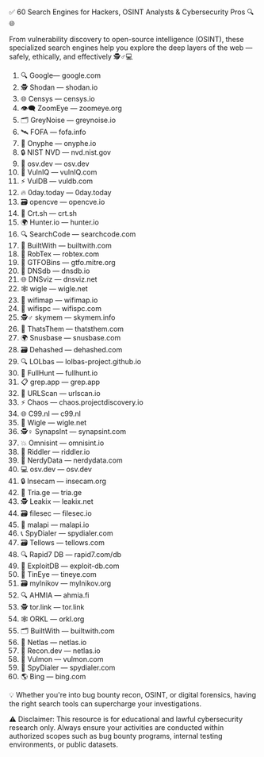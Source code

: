 

✅ ⁣60 Search Engines for Hackers, OSINT Analysts & Cybersecurity Pros 🔍🌐

From vulnerability discovery to open-source intelligence (OSINT), these specialized search engines help you explore the deep layers of the web — safely, ethically, and effectively 🕵️♂️💻

1. 🔍 Google— google.com
2. 🕵️ Shodan — shodan.io
3. 🌐 Censys — censys.io
4. 👁️🗨️ ZoomEye — zoomeye.org
5. 🗂️ GreyNoise — greynoise.io
6. 🛰️ FOFA — fofa.info
7. 🧭 Onyphe — onyphe.io
8. 🔒 NIST NVD — nvd.nist.gov
9. 📝 osv.dev — osv.dev
10. 🧩 VulnIQ — vulnIQ.com
11. ⚡ VulDB — vuldb.com
12. 🔥 0day.today — 0day.today
13. 🗃️ opencve — opencve.io
14. 📜 Crt.sh — crt.sh
15. 🌍 Hunter.io — hunter.io
16. 🔍 SearchCode — searchcode.com
17. 🔗 BuiltWith — builtwith.com
18. 💼 RobTex — robtex.com
19. 🧩 GTFOBins — gtfo.mitre.org
20. 🔎 DNSdb — dnsdb.io
21. 🌐 DNSviz — dnsviz.net
22. 🕸️ wigle — wigle.net
23. 📶 wifimap — wifimap.io
24. 📡 wifispc — wifispc.com
25. 🕵️♂️ skymem — skymem.info
26. 🧠 ThatsThem — thatsthem.com
27. 🌍 Snusbase — snusbase.com
28. 🗃️ Dehashed — dehashed.com
29. 🔍 LOLbas — lolbas-project.github.io
30. 🔑 FullHunt — fullhunt.io
31. 📋 grep.app — grep.app
32. 📡 URLScan — urlscan.io
33. ⚡ Chaos — chaos.projectdiscovery.io
34. 🌐 C99.nl — c99.nl
35. 📌 Wigle — wigle.net
36. 🕵️♀️ SynapsInt — synapsint.com
37. 💥 Omnisint — omnisint.io
38. 🧩 Riddler — riddler.io
39. 🔎 NerdyData — nerdydata.com
40. 💻 osv.dev — osv.dev
41. 🔒 Insecam — insecam.org
42. 🧩 Tria.ge — tria.ge
43. 🕵️ Leakix — leakix.net
44. 🗃️ filesec — filesec.io
45. 🧩 malapi — malapi.io
46. 📞 SpyDialer — spydialer.com
47. 🗃️ Tellows — tellows.com
48. 🔍 Rapid7 DB — rapid7.com/db
49. 🔎 ExploitDB — exploit-db.com
50. 🔗 TinEye — tineye.com
51. 🗃️ mylnikov — mylnikov.org
52. 🔍 AHMIA — ahmia.fi
53. 🕵️ tor.link — tor.link
54. 🕸️ ORKL — orkl.org
55. 🗂️ BuiltWith — builtwith.com
56. 🧭 Netlas — netlas.io
57. 🔎 Recon.dev — netlas.io
58. 📡 Vulmon — vulmon.com
59. 🧭 SpyDialer — spydialer.com
60. 🌎 Bing — bing.com

💡 Whether you're into bug bounty recon, OSINT, or digital forensics, having the right search tools can supercharge your investigations.

⚠️ Disclaimer: This resource is for educational and lawful cybersecurity research only. Always ensure your activities are conducted within authorized scopes such as bug bounty programs, internal testing environments, or public datasets.
